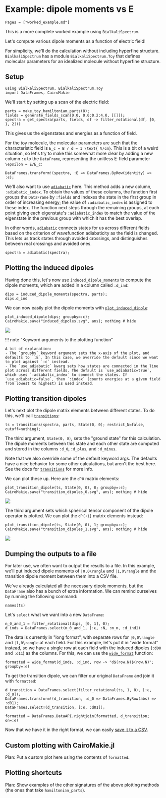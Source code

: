 # Example: dipole moments vs E

```@contents
Pages = ["worked_example.md"]
```

This is a more complete worked example using `BialkaliSpectrum`.

Let's compute various dipole moments as a function of electric field!

For simplicity, we'll do the calculation without including hyperfine
structure. `BialkaliSpectrum` has a module `BialkaliSpectrum.Toy` that
defines molecular parameters for an idealized molecule without hyperfine
structure.

## Setup

```@setup dipoles
using BialkaliSpectrum, BialkaliSpectrum.Toy
import DataFrames, CairoMakie
```

We'll start by setting up a scan of the electric field:

```@repl dipoles
parts = make_toy_hamiltonian_parts(8);
fields = generate_fields_scan(0.0, 0.0:0.2:4.0, [[]]);
spectra = get_spectra(parts, fields, df -> filter_rotational(df, [0, 1, 2]))
```

This gives us the eigenstates and energies as a function of field.

For the toy molecule, the molecular parameters are such that the characteristic
field is ``E_c = B / d = 1 \text{ V/cm}``.
This is a bit of a weird situation, so let's try to make this somewhat 
more clear by adding a new column `:ϵ` to the
`DataFrame`, representing the unitless E-field parameter ``\epsilon = E/E_c``:

```@repl dipoles
DataFrames.transform!(spectra, :E => DataFrames.ByRow(identity) => :ϵ);
```

We'll also want to use [`adiabatic`](@ref) here.
This method adds a new column, `:adiabatic_index`. To obtain the values of
these columns, the function first groups the `DataFrame` by `:fields` and 
indexes the state in the first group in order of increasing energy; the value
of `:adiabatic_index` is assigned to these index.
The function next steps through the remaining groups, at each point giving each 
eigenstate's `:adiabatic_index` to match the value of the eigenstate in the previous
group with which it has the best overlap.

In other words, [`adiabatic`](@ref) connects states for us across different
fields based on the criterion of wavefunction adiabaticity as the field is changed.
This lets us track states through avoided crossings, and distinguishes between
real crossings and avoided ones.

```@repl dipoles
spectra = adiabatic(spectra);
```

## Plotting the induced dipoles

Having done this, let's now use [`induced_dipole_moments`](@ref)
to compute the dipole moments, which are added in a column called `:d_ind`:

```@repl dipoles
dips = induced_dipole_moments(spectra, parts);
dips.d_ind
```

We can now easily plot the dipole moments with [`plot_induced_dipole`](@ref):

```@repl dipoles
plot_induced_dipole(dips; groupby=:ϵ);
CairoMakie.save("induced_dipoles.svg", ans); nothing # hide
```

![](induced_dipoles.svg)

!!! note "Keyword arguments to the plotting function"

    A bit of explanation:
    - The `groupby` keyword argument sets the x-axis of the plot, and defaults to `:E`. In this case, we override the default since we want to plot against `:ϵ` instead.
    - The `use_adiabatic` kwarg sets how states are connected in the line plot across different fields. The default is `use_adiabatic=true`, which uses `:adiabatic_index` to connect the states. If `use_adiabatic=false`, then `:index` (counts energies at a given field from lowest to highest) is used instead.

## Plotting transition dipoles

Let's next plot the dipole matrix elements between different states.
To do this, we'll call [`transitions`](@ref):

```@repl dipoles
ts = transitions(spectra, parts, State(0, 0); restrict_N=false, cutoff=nothing);
```

The third argument, `State(0, 0)`, sets the "ground state" for this calculation.
The dipole moments between this state and each other state are computed and 
stored in the columns `:d_0`, `:d_plus`, and `:d_minus`.

Note that we also override some of the default keyword args.
The defaults have a nice behavior for some other calculations, but aren't
the best here. See the docs for [`transitions`](@ref) for more info.

We can plot these up. Here are the ``d^0`` matrix elements:

```@repl dipoles
plot_transition_dipole(ts, State(0, 0), 0; groupby=:ϵ);
CairoMakie.save("transition_dipoles_0.svg", ans); nothing # hide
```

![](transition_dipoles_0.svg)

The third argument sets which spherical tensor component of the dipole operator is plotted. We can plot the ``d^{+1}`` matrix elements instead:

```@repl dipoles
plot_transition_dipole(ts, State(0, 0), 1; groupby=:ϵ);
CairoMakie.save("transition_dipoles_1.svg", ans); nothing # hide
```

![](transition_dipoles_1.svg)

## Dumping the outputs to a file

For later use, we often want to output the results to a file.
In this example, we'll put induced dipole moments of ``|0,0\rangle`` and
``|1,0\rangle`` and the transition dipole moment between them into a CSV file.

We've already calculated all the necessary dipole moments, but the `DataFrame` 
also has a bunch of extra information. We can remind ourselves by running the following command:

```@repl dipoles
names(ts)
```

Let's `select` what we want into a new `DataFrame`:

```@repl dipoles
n_0_and_1 = filter_rotational(dips, [0, 1], 0);
d_inds = DataFrames.select(n_0_and_1, [:ϵ, :N, :m_n, :d_ind])
```

The data is currently in "long format", with separate rows for ``|0,0\rangle`` and
``|1,0\rangle`` at each field. For this example, let's put it in "wide format"
instead, so we have a single row at each field with the induced dipoles (`:d00` and `:d11`) as the columns. For this, we can use the [`wide_format`](@ref) function:

```@repl dipoles
formatted = wide_format(d_inds, :d_ind, row -> "d$(row.N)$(row.N)"; groupby=:ϵ)
```

To get the transition dipole, we can filter our original `DataFrame` and join it
with `formatted`:

```@repl dipoles
d_transition = DataFrames.select(filter_rotational(ts, 1, 0), [:ϵ, :d_0]);
DataFrames.transform!(d_transition, :d_0 => DataFrames.ByRow(abs) => :d01);
DataFrames.select!(d_transition, [:ϵ, :d01]);

formatted = DataFrames.DataAPI.rightjoin(formatted, d_transition; on=:ϵ)
```

Now that we have it in the right format, we can easily [save it to a CSV](https://dataframes.juliadata.org/stable/man/importing_and_exporting/).

## Custom plotting with CairoMakie.jl

Plan: Put a custom plot here using the contents of `formatted`.

## Plotting shortcuts

Plan: Show examples of the other signatures of the above plotting methods (the ones that take `hamiltonian_parts`).
